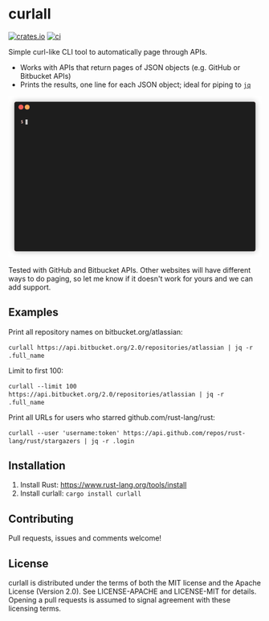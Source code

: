 curlall
=======

[![crates.io](https://img.shields.io/crates/v/curlall.svg)](https://crates.io/crates/curlall)
[![ci](https://github.com/robinst/curlall/workflows/ci/badge.svg)](https://github.com/robinst/curlall/actions?query=workflow%3Aci)

Simple curl-like CLI tool to automatically page through APIs.

* Works with APIs that return pages of JSON objects (e.g. GitHub or Bitbucket APIs)
* Prints the results, one line for each JSON object; ideal for piping to [`jq`](https://stedolan.github.io/jq/)

![demo](demo.gif)

Tested with GitHub and Bitbucket APIs. Other websites will have
different ways to do paging, so let me know if it doesn't work for yours
and we can add support.

## Examples

Print all repository names on bitbucket.org/atlassian:

    curlall https://api.bitbucket.org/2.0/repositories/atlassian | jq -r .full_name

Limit to first 100:

    curlall --limit 100 https://api.bitbucket.org/2.0/repositories/atlassian | jq -r .full_name

Print all URLs for users who starred github.com/rust-lang/rust:

    curlall --user 'username:token' https://api.github.com/repos/rust-lang/rust/stargazers | jq -r .login

## Installation

1. Install Rust: https://www.rust-lang.org/tools/install
2. Install curlall: `cargo install curlall`

## Contributing

Pull requests, issues and comments welcome!

## License

curlall is distributed under the terms of both the MIT license and the Apache License (Version 2.0).
See LICENSE-APACHE and LICENSE-MIT for details. Opening a pull requests is assumed to signal agreement with these licensing terms.
